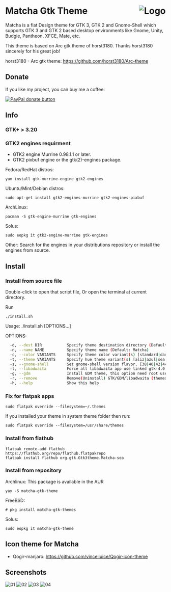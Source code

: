 <img src="https://github.com/vinceliuice/matcha/blob/imgs/logo.png" alt="Logo" align="right" /> Matcha Gtk Theme
======

Matcha is a flat Design theme for GTK 3, GTK 2 and Gnome-Shell which supports GTK 3 and GTK 2 based desktop environments like Gnome, Unity, Budgie, Pantheon, XFCE, Mate, etc.

This theme is based on Arc gtk theme of horst3180. Thanks horst3180 sincerely for his great job!

horst3180 - Arc gtk theme: https://github.com/horst3180/Arc-theme

## Donate

If you like my project, you can buy me a coffee:

<span class="paypal"><a href="https://www.paypal.me/vinceliuice" title="Donate to this project using Paypal"><img src="https://www.paypalobjects.com/webstatic/mktg/Logo/pp-logo-100px.png" alt="PayPal donate button" /></a></span>

## Info

### GTK+ > 3.20

### GTK2 engines requirment
- GTK2 engine Murrine 0.98.1.1 or later.
- GTK2 pixbuf engine or the gtk(2)-engines package.

Fedora/RedHat distros:

    yum install gtk-murrine-engine gtk2-engines

Ubuntu/Mint/Debian distros:

    sudo apt-get install gtk2-engines-murrine gtk2-engines-pixbuf

ArchLinux:

    pacman -S gtk-engine-murrine gtk-engines

Solus:

    sudo eopkg it gtk2-engine-murrine gtk-engines

Other:
Search for the engines in your distributions repository or install the engines from source.

## Install

### Install from source file

Double-click to open that script file,
Or open the terminal at current directory.

Run

    ./install.sh

Usage: ./install.sh [OPTIONS...]

OPTIONS:

```sh
  -d, --dest DIR           Specify theme destination directory (Default: $HOME/.themes)
  -n, --name NAME          Specify theme name (Default: Matcha)
  -c, --color VARIANTS     Specify theme color variant(s) [standard|dark] (Default: All variants)
  -t, --theme VARIANTS     Specify hue theme variant(s) [aliz|azul|sea|pueril] (Default: All variants)
  -s, --gnome-shell        Set gnome-shell version flavor, [38|40|42|44|46|47|48] (Default: Auto detect)
  -l, --libadwaita         Force all libadwaita app use linked gtk-4.0 theme
  -g, --gdm                Install GDM theme, this option need root user authority! please run this with sudo
  -r, --remove             Remove(Uninstall) GTK/GDM/libadwaita (themes)
  -h, --help               Show this help
```

### Fix for flatpak apps

    sudo flatpak override --filesystem=~/.themes

If you installed your theme in system theme folder then run:

    sudo flatpak override --filesystem=/usr/share/themes

### Install from flathub

    flatpak remote-add flathub https://flathub.org/repo/flathub.flatpakrepo
    flatpak install flathub org.gtk.Gtk3theme.Matcha-sea

### Install from repository

Archlinux:
This package is available in the AUR

    yay -S matcha-gtk-theme

FreeBSD:

    # pkg install matcha-gtk-themes

Solus:

    sudo eopkg it matcha-gtk-theme

## Icon theme for Matcha

- Qogir-manjaro:  https://github.com/vinceliuice/Qogir-icon-theme

## Screenshots

![01](https://github.com/vinceliuice/matcha/blob/imgs/Screenshot-01.png?raw=true)
![02](https://github.com/vinceliuice/matcha/blob/imgs/Screenshot-02.png?raw=true)
![03](https://github.com/vinceliuice/matcha/blob/imgs/Screenshot-03.png?raw=true)
![04](https://github.com/vinceliuice/matcha/blob/imgs/Screenshot-04.png?raw=true)
